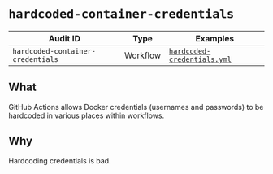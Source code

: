 # `hardcoded-container-credentials`

| Audit ID | Type | Examples |
| -------- | ---- | -------- |
| `hardcoded-container-credentials` | Workflow | [`hardcoded-credentials.yml`](https://github.com/woodruffw/gha-hazmat/blob/main/.github/workflows/hardcoded-credentials.yml)

## What

GitHub Actions allows Docker credentials (usernames and passwords)
to be hardcoded in various places within workflows.

## Why

Hardcoding credentials is bad.
